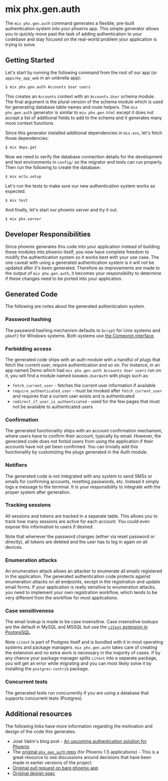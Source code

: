 # mix phx.gen.auth

The `mix phx.gen.auth` command generates a flexible, pre-built authentication system into your phoenix app. This simple generator allows you to quickly move past the task of adding authentication to your codebase and stay focused on the real-world problem your application is trying to solve.

## Getting Started

Let's start by running the following command from the root of our app (or `apps/my_app_web` in an umbrella app):

    $ mix phx.gen.auth Accounts User users

This creates an `Accounts` context with an `Accounts.User` schema module. The final argument is the plural version of the schema module which is used for generating database table names and route helpers. The `mix phx.gen.auth` generator is similar to `mix phx.gen.html` except it does not accept a list of additional fields to add to the schema and it generates many more context functions.

Since this generator installed additional dependencies in `mix.exs`, let's fetch those dependencies:

    $ mix deps.get

Now we need to verify the database connection details for the development and test environments in `config/` so the migrator and tests can run properly. Then run the following to create the database:

    $ mix ecto.setup

Let's run the tests to make sure our new authentication system works as expected.

    $ mix test

And finally, let's start our phoenix server and try it out.

    $ mix phx.server

## Developer Responsibilities

Since phoenix generates this code into your application instead of building these modules into phoenix itself, you now have complete freedom to modify the authentication system so it works best with your use case. The one caveat with using a generated authentication system is it will not be updated after it's been generated. Therefore as improvements are made to the output of `mix phx.gen.auth`, it becomes your responsibility to determine if these changes need to be ported into your application.

## Generated Code

The following are notes about the generated authentication system.

### Password hashing

The password hashing mechanism defaults to `bcrypt` for Unix systems and `pbkdf2` for Windows systems. Both systems use [the Comeonin interface](https://hexdocs.pm/comeonin/).

### Forbidding access

The generated code ships with an auth module with a handful of plugs that fetch the current user, require authentication and so on. For instance, in an app named Demo which had `mix phx.gen.auth Accounts User users` run on it, you will find a module named `DemoWeb.UserAuth` with plugs such as:

  * `fetch_current_user` - fetches the current user information if available
  * `require_authenticated_user` - must be invoked after `fetch_current_user` and requires that a current user exists and is authenticated
  * `redirect_if_user_is_authenticated` - used for the few pages that must not be available to authenticated users

### Confirmation

The generated functionality ships with an account confirmation mechanism, where users have to confirm their account, typically by email. However, the generated code does not forbid users from using the application if their accounts have not yet been confirmed. You can trivially add this functionality by customizing the plugs generated in the Auth module.

### Notifiers

The generated code is not integrated with any system to send SMSs or emails for confirming accounts, resetting passwords, etc. Instead it simply logs a message to the terminal. It is your responsibility to integrate with the proper system after generation.

### Tracking sessions

All sessions and tokens are tracked in a separate table. This allows you to track how many sessions are active for each account. You could even expose this information to users if desired.

Note that whenever the password changes (either via reset password or directly), all tokens are deleted and the user has to log in again on all devices.

### Enumeration attacks

An enumeration attack allows an attacker to enumerate all emails registered in the application. The generated authentication code protects against enumeration attacks on all endpoints, except in the registration and update email forms. If your application is really sensitive to enumeration attacks, you need to implement your own registration workflow, which tends to be very different from the workflow for most applications.

### Case sensitiveness

The email lookup is made to be case insensitive. Case insensitive lookups are the default in MySQL and MSSQL but use the [`citext` extension in PostgreSQL](https://www.postgresql.org/docs/current/citext.html).

Note `citext` is part of Postgres itself and is bundled with it in most operating systems and package managers. `mix phx.gen.auth` takes care of creating the extension and no extra work is necessary in the majority of cases. If by any chance your package manager splits `citext` into a separate package, you will get an error while migrating and you can most likely solve it by installing the `postgres-contrib` package.

### Concurrent tests

The generated tests run concurrently if you are using a database that supports concurrent tests (Postgres).

## Additional resources

The following links have more information regarding the motivation and design of the code this generates.

  * José Valim's blog post - [An upcoming authentication solution for Phoenix](https://dashbit.co/blog/a-new-authentication-solution-for-phoenix)
  * The [original `phx_gen_auth` repo][phx_gen_auth repo] (for Phoenix 1.5 applications) - This is a great resource to see discussions around decisions that have been made in earlier versions of the project.
  * [Original pull request on bare phoenix app][auth pr]
  * [Original design spec](https://github.com/dashbitco/mix_phx_gen_auth_demo/blob/auth/README.md)

[phx_gen_auth repo]: https://github.com/aaronrenner/phx_gen_auth
[auth pr]: https://github.com/dashbitco/mix_phx_gen_auth_demo/pull/1
